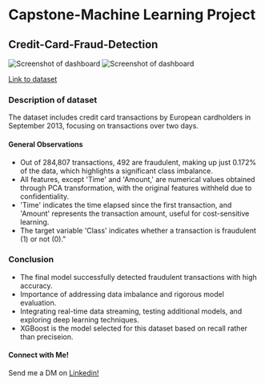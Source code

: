 # Capstone-Machine Learning Project 

## Credit-Card-Fraud-Detection
![Screenshot of dashboard](https://i.imgur.com/NzvDPCi.png)
![Screenshot of dashboard](https://i.imgur.com/3S8yEP9.png)

[Link to dataset](https://www.kaggle.com/datasets/mlg-ulb/creditcardfraud/data?select=creditcard.csv)

### Description of dataset
The dataset includes credit card transactions by European cardholders in September 2013, focusing on transactions over two days.

#### General Observations
 * Out of 284,807 transactions, 492 are fraudulent, making up just 0.172% of the data, which highlights a significant class imbalance. 
 * All features, except 'Time' and 'Amount,' are numerical values obtained through PCA transformation, with the original features withheld due to confidentiality. 
 * 'Time' indicates the time elapsed since the first transaction, and 'Amount' represents the transaction amount, useful for cost-sensitive learning. 
 * The target variable 'Class' indicates whether a transaction is fraudulent (1) or not (0)."

### Conclusion
* The final model successfully detected fraudulent transactions with high accuracy. 
* Importance of addressing data imbalance and rigorous model evaluation. 
* Integrating real-time data streaming, testing additional models, and exploring deep learning techniques. 
* XGBoost is the model selected for this dataset based on recall rather than preciseion.

#### Connect with Me!
Send me a DM on [Linkedin!](https://www.linkedin.com/in/chauhanvinod/)

